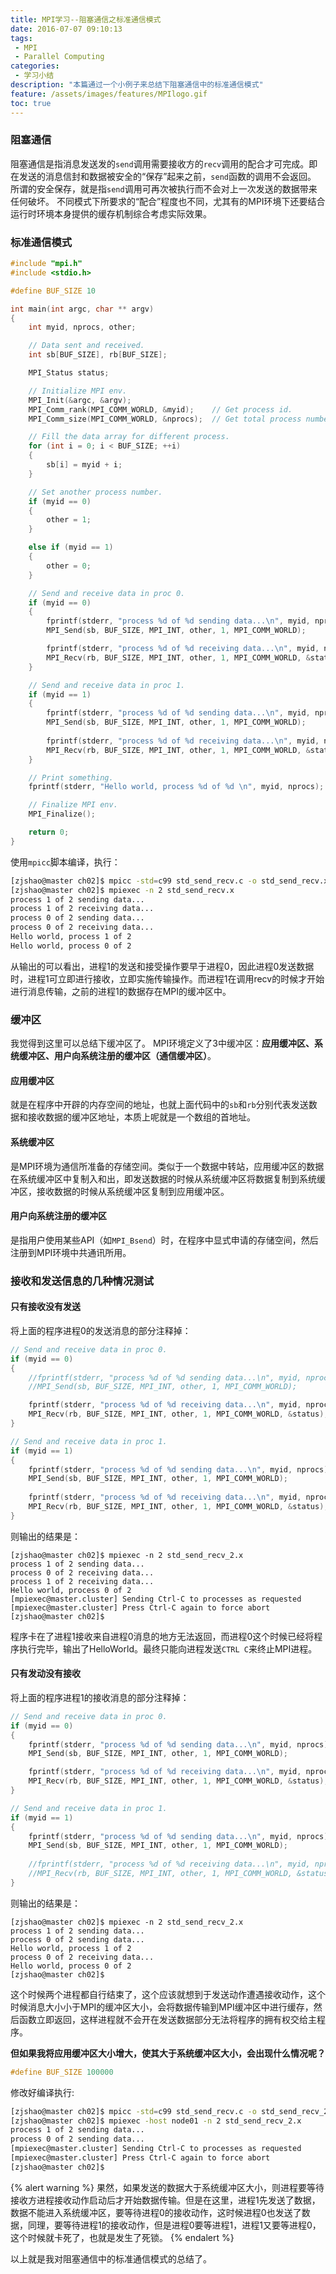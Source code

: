 ```yaml
---
title: MPI学习--阻塞通信之标准通信模式
date: 2016-07-07 09:10:13
tags:
 - MPI
 - Parallel Computing
categories:
 - 学习小结
description: "本篇通过一个小例子来总结下阻塞通信中的标准通信模式"
feature: /assets/images/features/MPIlogo.gif
toc: true
---
```


### 阻塞通信
阻塞通信是指消息发送发的`send`调用需要接收方的`recv`调用的配合才可完成。即在发送的消息信封和数据被安全的“保存”起来之前，`send`函数的调用不会返回。
所谓的安全保存，就是指`send`调用可再次被执行而不会对上一次发送的数据带来任何破坏。
不同模式下所要求的“配合”程度也不同，尤其有的MPI环境下还要结合运行时环境本身提供的缓存机制综合考虑实际效果。
<!-- more -->

### 标准通信模式
``` C
#include "mpi.h"
#include <stdio.h>

#define BUF_SIZE 10

int main(int argc, char ** argv)
{
    int myid, nprocs, other;

    // Data sent and received.
    int sb[BUF_SIZE], rb[BUF_SIZE];

    MPI_Status status;

    // Initialize MPI env.
    MPI_Init(&argc, &argv);
    MPI_Comm_rank(MPI_COMM_WORLD, &myid);    // Get process id.
    MPI_Comm_size(MPI_COMM_WORLD, &nprocs);  // Get total process number.

    // Fill the data array for different process.
    for (int i = 0; i < BUF_SIZE; ++i)
    {
        sb[i] = myid + i;
    }

    // Set another process number.
    if (myid == 0)
    {
        other = 1;
    }

    else if (myid == 1)
    {
        other = 0;
    }

    // Send and receive data in proc 0.
    if (myid == 0)
    {
        fprintf(stderr, "process %d of %d sending data...\n", myid, nprocs);
        MPI_Send(sb, BUF_SIZE, MPI_INT, other, 1, MPI_COMM_WORLD);

        fprintf(stderr, "process %d of %d receiving data...\n", myid, nprocs);
        MPI_Recv(rb, BUF_SIZE, MPI_INT, other, 1, MPI_COMM_WORLD, &status);
    }

    // Send and receive data in proc 1.
    if (myid == 1)
    {
        fprintf(stderr, "process %d of %d sending data...\n", myid, nprocs);
        MPI_Send(sb, BUF_SIZE, MPI_INT, other, 1, MPI_COMM_WORLD);
        
        fprintf(stderr, "process %d of %d receiving data...\n", myid, nprocs);
        MPI_Recv(rb, BUF_SIZE, MPI_INT, other, 1, MPI_COMM_WORLD, &status);
    }

    // Print something.
    fprintf(stderr, "Hello world, process %d of %d \n", myid, nprocs);

    // Finalize MPI env.
    MPI_Finalize();

    return 0;
}
```
使用`mpicc`脚本编译，执行：
``` bash
[zjshao@master ch02]$ mpicc -std=c99 std_send_recv.c -o std_send_recv.x
[zjshao@master ch02]$ mpiexec -n 2 std_send_recv.x
process 1 of 2 sending data...
process 1 of 2 receiving data...
process 0 of 2 sending data...
process 0 of 2 receiving data...
Hello world, process 1 of 2 
Hello world, process 0 of 2
```
从输出的可以看出，进程1的发送和接受操作要早于进程0，因此进程0发送数据时，进程1可立即进行接收，立即实施传输操作。而进程1在调用recv的时候才开始进行消息传输，之前的进程1的数据存在MPI的缓冲区中。

### 缓冲区
我觉得到这里可以总结下缓冲区了。
MPI环境定义了3中缓冲区：**应用缓冲区、系统缓冲区、用户向系统注册的缓冲区（通信缓冲区）**。

#### 应用缓冲区
就是在程序中开辟的内存空间的地址，也就上面代码中的`sb`和`rb`分别代表发送数据和接收数据的缓冲区地址，本质上呢就是一个数组的首地址。

#### 系统缓冲区
是MPI环境为通信所准备的存储空间。类似于一个数据中转站，应用缓冲区的数据在系统缓冲区中复制入和出，即发送数据的时候从系统缓冲区将数据复制到系统缓冲区，接收数据的时候从系统缓冲区复制到应用缓冲区。

#### 用户向系统注册的缓冲区
是指用户使用某些API（如`MPI_Bsend`）时，在程序中显式申请的存储空间，然后注册到MPI环境中共通讯所用。

### 接收和发送信息的几种情况测试

#### 只有接收没有发送
将上面的程序进程0的发送消息的部分注释掉：
``` C
// Send and receive data in proc 0.
if (myid == 0)
{
    //fprintf(stderr, "process %d of %d sending data...\n", myid, nprocs);
    //MPI_Send(sb, BUF_SIZE, MPI_INT, other, 1, MPI_COMM_WORLD);

    fprintf(stderr, "process %d of %d receiving data...\n", myid, nprocs);
    MPI_Recv(rb, BUF_SIZE, MPI_INT, other, 1, MPI_COMM_WORLD, &status);
}

// Send and receive data in proc 1.
if (myid == 1)
{
    fprintf(stderr, "process %d of %d sending data...\n", myid, nprocs);
    MPI_Send(sb, BUF_SIZE, MPI_INT, other, 1, MPI_COMM_WORLD);
    
    fprintf(stderr, "process %d of %d receiving data...\n", myid, nprocs);
    MPI_Recv(rb, BUF_SIZE, MPI_INT, other, 1, MPI_COMM_WORLD, &status);
}
```
则输出的结果是：
```
[zjshao@master ch02]$ mpiexec -n 2 std_send_recv_2.x
process 1 of 2 sending data...
process 0 of 2 receiving data...
process 1 of 2 receiving data...
Hello world, process 0 of 2 
[mpiexec@master.cluster] Sending Ctrl-C to processes as requested
[mpiexec@master.cluster] Press Ctrl-C again to force abort
[zjshao@master ch02]$
```
程序卡在了进程1接收来自进程0消息的地方无法返回，而进程0这个时候已经将程序执行完毕，输出了HelloWorld。最终只能向进程发送`CTRL C`来终止MPI进程。

#### 只有发动没有接收
将上面的程序进程1的接收消息的部分注释掉：
``` C
// Send and receive data in proc 0.
if (myid == 0)
{
    fprintf(stderr, "process %d of %d sending data...\n", myid, nprocs);
    MPI_Send(sb, BUF_SIZE, MPI_INT, other, 1, MPI_COMM_WORLD);

    fprintf(stderr, "process %d of %d receiving data...\n", myid, nprocs);
    MPI_Recv(rb, BUF_SIZE, MPI_INT, other, 1, MPI_COMM_WORLD, &status);
}

// Send and receive data in proc 1.
if (myid == 1)
{
    fprintf(stderr, "process %d of %d sending data...\n", myid, nprocs);
    MPI_Send(sb, BUF_SIZE, MPI_INT, other, 1, MPI_COMM_WORLD);
    
    //fprintf(stderr, "process %d of %d receiving data...\n", myid, nprocs);
    //MPI_Recv(rb, BUF_SIZE, MPI_INT, other, 1, MPI_COMM_WORLD, &status);
}
```
则输出的结果是：
```
[zjshao@master ch02]$ mpiexec -n 2 std_send_recv_2.x
process 1 of 2 sending data...
process 0 of 2 sending data...
Hello world, process 1 of 2 
process 0 of 2 receiving data...
Hello world, process 0 of 2 
[zjshao@master ch02]$
```
这个时候两个进程都自行结束了，这个应该就想到于发送动作遭遇接收动作，这个时候消息大小小于MPI的缓冲区大小，会将数据传输到MPI缓冲区中进行缓存，然后函数立即返回，这样进程就不会开在发送数据部分无法将程序的拥有权交给主程序。

**但如果我将应用缓冲区大小增大，使其大于系统缓冲区大小，会出现什么情况呢？**
``` C
#define BUF_SIZE 100000
```
修改好编译执行:
``` bash
[zjshao@master ch02]$ mpicc -std=c99 std_send_recv.c -o std_send_recv_2.x
[zjshao@master ch02]$ mpiexec -host node01 -n 2 std_send_recv_2.x
process 1 of 2 sending data...
process 0 of 2 sending data...
[mpiexec@master.cluster] Sending Ctrl-C to processes as requested
[mpiexec@master.cluster] Press Ctrl-C again to force abort
[zjshao@master ch02]$
```
{% alert warning %}
果然，如果发送的数据大于系统缓冲区大小，则进程要等待接收方进程接收动作启动后才开始数据传输。但是在这里，进程1先发送了数据，数据不能进入系统缓冲区，要等待进程0的接收动作，这时候进程0也发送了数据，同理，要等待进程1的接收动作，但是进程0要等进程1，进程1又要等进程0，这个时候就卡死了，也就是发生了死锁。
{% endalert %}

以上就是我对阻塞通信中的标准通信模式的总结了。

